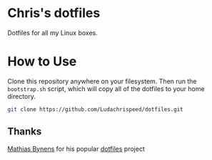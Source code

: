 # Chris's dotfiles

Dotfiles for all my Linux boxes.

# How to Use

Clone this repository anywhere on your filesystem. Then run the `bootstrap.sh` script, which will copy all of the dotfiles to your home directory.

```bash
git clone https://github.com/Ludachrispeed/dotfiles.git
```

## Thanks

[Mathias Bynens](http://mathiasbynens.be) for his popular [dotfiles](http://mths.be/dotfiles) project
